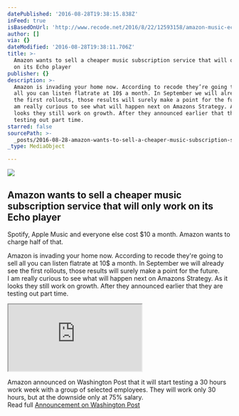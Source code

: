 ```yaml
---
datePublished: '2016-08-28T19:38:15.838Z'
inFeed: true
isBasedOnUrl: 'http://www.recode.net/2016/8/22/12593158/amazon-music-echo-alexa'
author: []
via: {}
dateModified: '2016-08-28T19:38:11.706Z'
title: >-
  Amazon wants to sell a cheaper music subscription service that will only work
  on its Echo player
publisher: {}
description: >-
  Amazon is invading your home now. According to recode they’re going to sell
  all you can listen flatrate at 10$ a month. In September we will already see
  the first rollouts, those results will surely make a point for the future.   I
  am really curious to see what will happen next on Amazons Strategy. As it
  looks they still work on growth. After they announced earlier that they are
  testing out part time. 
starred: false
sourcePath: >-
  _posts/2016-08-28-amazon-wants-to-sell-a-cheaper-music-subscription-service-th.md
_type: MediaObject

---
```

<article style=""><img src="https://imgflo.herokuapp.com/graph/vahj1ThiexotieMo/feabd31bafb198070c7e254e5a4fbca2/noop.jpg?input=https%3A%2F%2Fcdn1.vox-cdn.com%2Fuploads%2Fchorus_image%2Fimage%2F50543599%2F593225000.0.jpg" /><h1>Amazon wants to sell a cheaper music subscription service that will only work on its Echo player</h1><p>Spotify, Apple Music and everyone else cost $10 a month. Amazon wants to charge half of that.</p></article>

Amazon is invading your home now. According to recode they're going to sell all you can listen flatrate at 10$ a month. In September we will already see the first rollouts, those results will surely make a point for the future.   
I am really curious to see what will happen next on Amazons Strategy. As it looks they still work on growth. After they announced earlier that they are testing out part time.

<iframe src="https://the-grid.github.io/ed-userhtml/?g=eJxdkM9ugzAMh-88hZdTe0gi_o1qg77ItINJGE0bSISDKrTu3RfUbkL10d_P1mfXpCbjAyAtowKaVMOk9Nh3qDPRO9fbLhJtFAbjRqHc8KDyTBI1tcs9JM7EjrW8bzsm9QvnQF2LF7fOAAccEDiPxIwEyiJRwzbzLIG1KCy2a5g25C0ub6116vJAGgNy1FxZ042hYQq5n1teHrLXqkrToqyKIj3kT2myLmYjz_K8zMvsCX-5acAYwDm41T_KRcW_K3YbQWjgakbtrmLbvN3g43Mv_Eyn3ffP_j35f8EvLg1unw" style=""></iframe>

Amazon announced on Washington Post that it will start testing a 30 hours work week with a group of selected employees. They will work only 30 hours, but at the downside only at 75% salary.   
Read full [Announcement on Washington Post][0]

[0]: https://www.washingtonpost.com/news/the-switch/wp/2016/08/26/amazon-is-piloting-teams-with-a-30-hour-work-week/ "announcement"